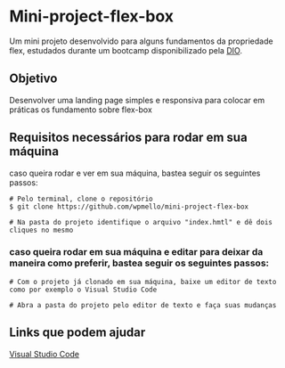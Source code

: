 # Mini-project-flex-box
Um mini projeto desenvolvido para alguns fundamentos da propriedade flex, estudados durante um bootcamp disponibilizado pela [DIO](https://www.dio.me/).

## Objetivo
Desenvolver uma landing page simples e responsiva para colocar em práticas os fundamento sobre flex-box

## Requisitos necessários para rodar em sua máquina
caso queira rodar e ver em sua máquina, bastea seguir os seguintes passos:
```
# Pelo terminal, clone o repositório
$ git clone https://github.com/wpmello/mini-project-flex-box

# Na pasta do projeto identifique o arquivo "index.hmtl" e dê dois cliques no mesmo
```
### caso queira rodar em sua máquina e editar para deixar da maneira como preferir, bastea seguir os seguintes passos:

```
# Com o projeto já clonado em sua máquina, baixe um editor de texto como por exemplo o Visual Studio Code

# Abra a pasta do projeto pelo editor de texto e faça suas mudanças
```

## Links que podem ajudar

[Visual Studio Code](https://code.visualstudio.com/)
